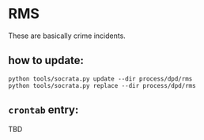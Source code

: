 # RMS

These are basically crime incidents.

## how to update:

```
python tools/socrata.py update --dir process/dpd/rms
python tools/socrata.py replace --dir process/dpd/rms
```

## `crontab` entry:

TBD
